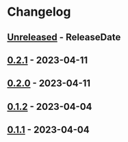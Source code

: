 # Changelog

<!-- next-header -->

## [Unreleased] - ReleaseDate

## [0.2.1] - 2023-04-11

## [0.2.0] - 2023-04-11

## [0.1.2] - 2023-04-04

## [0.1.1] - 2023-04-04

<!-- next-url -->

[unreleased]: https://github.com/mrvillage/macros/compare/macros-macros-v0.2.1...HEAD

[0.2.1]: https://github.com/mrvillage/macros/compare/macros-macros-v0.2.0...macros-macros-v0.2.1

[0.2.0]: https://github.com/mrvillage/macros/compare/macros-macros-v0.1.2...macros-macros-v0.2.0

[0.1.2]: https://github.com/mrvillage/macros/compare/macros-macros-v0.1.1...macros-macros-v0.1.2

[0.1.1]: https://github.com/mrvillage/macros/compare/v0.1.0...macros-macros-v0.1.1
